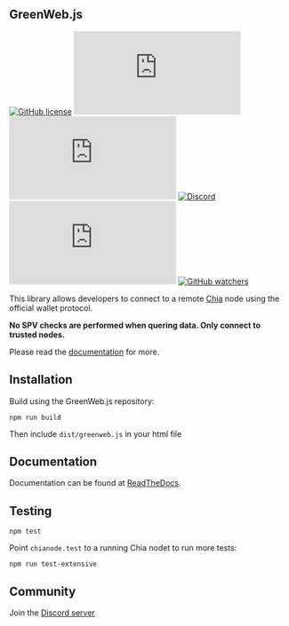## GreenWeb.js

[![GitHub license](https://badgen.net/github/license/yakuhito/GreenWeb.js.svg)](https://github.com/yakuhito/GreenWeb.js/blob/master/LICENSE) [![GitHub commits](https://badgen.net/github/commits/yakuhito/GreenWeb.js)](https://GitHub.com/yakuhito/GreenWeb.js/commit/) [![GitHub latest commit](https://badgen.net/github/last-commit/yakuhito/GreenWeb.js)](https://GitHub.com/yakuhito/GreenWeb.js/commit/) [![Discord](https://badgen.net/badge/icon/discord?icon=discord&label)](https://discord.gg/yNVNvQyYXn) [![GitHub stars](https://badgen.net/github/stars/yakuhito/GreenWeb.js)](https://GitHub.com/yakuhito/GreenWeb.js/stargazers/) [![GitHub watchers](https://badgen.net/github/watchers/yakuhito/GreenWeb.js/)](https://GitHub.com/yakuhito/GreenWeb.js/watchers/)

This library allows developers to connect to a remote [Chia](https://www.chia.net/) node using the official wallet protocol.

**No SPV checks are performed when quering data. Only connect to trusted nodes.**

Please read the [documentation](https://greenwebjs.readthedocs.io) for more.

## Installation

Build using the GreenWeb.js repository:

```
npm run build
```

Then include `dist/greenweb.js` in your html file

## Documentation

Documentation can be found at [ReadTheDocs](https://greenwebjs.readthedocs.io).

## Testing 

```
npm test
```

Point `chianode.test` to a running Chia nodet to run more tests:

```
npm run test-extensive
```

## Community

Join the [Discord server](https://discord.gg/yNVNvQyYXn)